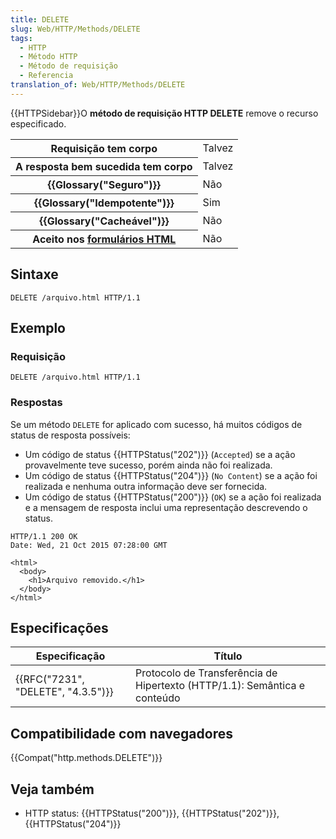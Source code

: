 ```yaml
---
title: DELETE
slug: Web/HTTP/Methods/DELETE
tags:
  - HTTP
  - Método HTTP
  - Método de requisição
  - Referencia
translation_of: Web/HTTP/Methods/DELETE
---
```

{{HTTPSidebar}}O **método de requisição HTTP DELETE** remove o recurso especificado.

<table class="properties">
  <tbody>
    <tr>
      <th scope="row">Requisição tem corpo</th>
      <td>Talvez</td>
    </tr>
    <tr>
      <th scope="row">A resposta bem sucedida tem corpo</th>
      <td>Talvez</td>
    </tr>
    <tr>
      <th scope="row">{{Glossary("Seguro")}}</th>
      <td>Não</td>
    </tr>
    <tr>
      <th scope="row">{{Glossary("Idempotente")}}</th>
      <td>Sim</td>
    </tr>
    <tr>
      <th scope="row">{{Glossary("Cacheável")}}</th>
      <td>Não</td>
    </tr>
    <tr>
      <th scope="row">
        Aceito nos
        <a href="/en-US/docs/Web/Guide/HTML/Forms">formulários HTML</a>
      </th>
      <td>Não</td>
    </tr>
  </tbody>
</table>

## Sintaxe

```
DELETE /arquivo.html HTTP/1.1
```

## Exemplo

### Requisição

```
DELETE /arquivo.html HTTP/1.1
```

### Respostas

Se um método `DELETE` for aplicado com sucesso, há muitos códigos de status de resposta possíveis:

- Um código de status {{HTTPStatus("202")}} (`Accepted`) se a ação provavelmente teve sucesso, porém ainda não foi realizada.
- Um código de status {{HTTPStatus("204")}} (`No Content`) se a ação foi realizada e nenhuma outra informação deve ser fornecida.
- Um código de status {{HTTPStatus("200")}} (`OK`) se a ação foi realizada e a mensagem de resposta inclui uma representação descrevendo o status.

```
HTTP/1.1 200 OK
Date: Wed, 21 Oct 2015 07:28:00 GMT

<html>
  <body>
    <h1>Arquivo removido.</h1>
  </body>
</html>
```

## Especificações

| Especificação                                | Título                                                                    |
| -------------------------------------------- | ------------------------------------------------------------------------- |
| {{RFC("7231", "DELETE", "4.3.5")}} | Protocolo de Transferência de Hipertexto (HTTP/1.1): Semântica e conteúdo |

## Compatibilidade com navegadores

{{Compat("http.methods.DELETE")}}

## Veja também

- HTTP status: {{HTTPStatus("200")}}, {{HTTPStatus("202")}}, {{HTTPStatus("204")}}
